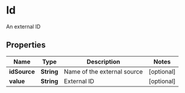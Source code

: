

# Id

An external ID
## Properties

Name | Type | Description | Notes
------------ | ------------- | ------------- | -------------
**idSource** | **String** | Name of the external source |  [optional]
**value** | **String** | External ID |  [optional]



